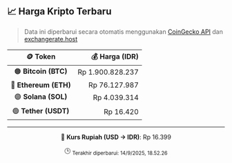 

<!-- HARGA_KRIPTO -->
## 📈 Harga Kripto Terbaru

> Data ini diperbarui secara otomatis menggunakan [CoinGecko API](https://www.coingecko.com/) dan [exchangerate.host](https://exchangerate.host/)

<div align="center">

| 🪙 Token | 💰 Harga (IDR) |
|:------:|---------------:|
| 🟠 **Bitcoin (BTC)**   | Rp 1.900.828.237 |
| 🔵 **Ethereum (ETH)**  | Rp 76.127.987 |
| 🟣 **Solana (SOL)**    | Rp 4.039.314 |
| 🟢 **Tether (USDT)**   | Rp 16.420 |

---

💱 **Kurs Rupiah (USD → IDR)**: Rp 16.399

🕒 <sub>Terakhir diperbarui: 14/9/2025, 18.52.26</sub>

</div>
<!-- /HARGA_KRIPTO -->